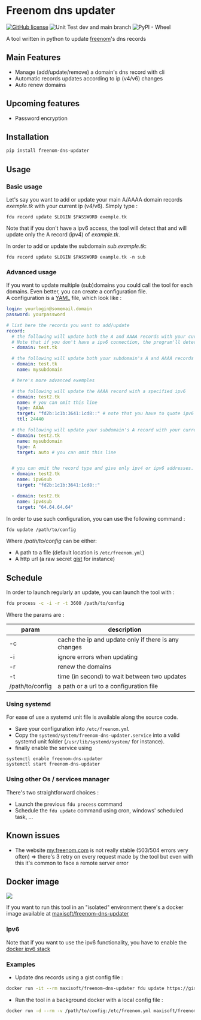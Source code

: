# Freenom dns updater
[![GitHub license](https://img.shields.io/github/license/maxisoft/Freenom-dns-updater)](https://github.com/maxisoft/Freenom-dns-updater/blob/main/LICENSE.txt)
![Unit Test dev and main branch](https://github.com/maxisoft/Freenom-dns-updater/workflows/Unit%20Test%20dev%20and%20main%20branch/badge.svg)
![PyPI - Wheel](https://img.shields.io/pypi/wheel/Freenom-dns-updater)

A tool written in python to update [freenom](http://Freenom.com)'s dns records

## Main Features
* Manage (add/update/remove) a domain's dns record with cli
* Automatic records updates according to ip (v4/v6) changes
* Auto renew domains

## Upcoming features
* Password encryption

## Installation
```bash
pip install freenom-dns-updater
```
## Usage

### Basic usage
Let's say you want to add or update your main A/AAAA domain records *exemple.tk* with your current ip (v4/v6).
Simply type :
```
fdu record update $LOGIN $PASSWORD exemple.tk
```

Note that if you don't have a ipv6 access, the tool will detect that and will update only the A record (ipv4) of *example.tk*.

In order to add or update the subdomain *sub.example.tk*:
```
fdu record update $LOGIN $PASSWORD example.tk -n sub
```


### Advanced usage
If you want to update multiple (sub)domains you could call the tool for each domains.
Even better, you can create a configuration file.  
A configuration is a [YAML](https://en.wikipedia.org/wiki/YAML) file, which look like :
```YAML
login: yourlogin@somemail.domain
password: yourpassword

# list here the records you want to add/update
record:
  # the following will update both the A and AAAA records with your current ips (v4 and v6).
  # Note that if you don't have a ipv6 connection, the program'll detect it and will only update the A record (ipv4)
  - domain: test.tk

  # the following will update both your subdomain's A and AAAA records with your current ips (v4 and v6)
  - domain: test.tk
    name: mysubdomain

  # here's more advanced exemples

  # the following will update the AAAA record with a specified ipv6
  - domain: test2.tk
    name: # you can omit this line
    type: AAAA
    target: "fd2b:1c1b:3641:1cd8::" # note that you have to quote ipv6 addresses
    ttl: 24440

  # the following will update your subdomain's A record with your current ip (v4)
  - domain: test2.tk
    name: mysubdomain
    type: A
    target: auto # you can omit this line


  # you can omit the record type and give only ipv4 or ipv6 addresses.
  - domain: test2.tk
    name: ipv6sub
    target: "fd2b:1c1b:3641:1cd8::"

  - domain: test2.tk
    name: ipv4sub
    target: "64.64.64.64"
```

In order to use such configuration, you can use the following command :
```bash
fdu update /path/to/config
```

Where */path/to/config* can be either:
- A path to a file (default location is ```/etc/freenom.yml```)
- A http url (a raw secret [gist](https://gist.githubusercontent.com/maxisoft/1b979b64e4cf5157d58d/raw/freenom.yml) for instance)

## Schedule
In order to launch regularly an update, you can launch the tool with :
```bash
fdu process -c -i -r -t 3600 /path/to/config
```
Where the params are :  

| param           | description                                          |
|-----------------|------------------------------------------------------|
| -c              | cache the ip and update only if there is any changes |
| -i              | ignore errors when updating                          |
| -r              | renew the domains                          |
| -t              | time (in second) to wait between two updates         |
| /path/to/config | a path or a url to a configuration file              |



### Using systemd
For ease of use a systemd unit file is available along the source code.
- Save your configuration into ```/etc/freenom.yml```
- Copy the ```systemd/system/freenom-dns-updater.service``` into a valid systemd unit folder (```/usr/lib/systemd/system/``` for instance).  
- finally enable the service using
```
systemctl enable freenom-dns-updater
systemctl start freenom-dns-updater
```


### Using other Os / services manager
There's two straightforward choices :  
- Launch the previous ```fdu process``` command
- Schedule the ```fdu update``` command using cron, windows' scheduled task, ...

## Known issues
- The website [my.freenom.com](my.freenom.com) is not really stable (503/504 errors very often) => there's 3 retry on every request made by the tool but even with this it's common to face a remote server error   

## Docker image
[![](https://images.microbadger.com/badges/image/maxisoft/freenom-dns-updater.svg)](https://microbadger.com/images/maxisoft/freenom-dns-updater "")

If you want to run this tool in an "isolated" environment there's a docker image available at
[maxisoft/freenom-dns-updater](https://hub.docker.com/r/maxisoft/freenom-dns-updater/)

### Ipv6
Note that if you want to use the ipv6 functionality, you have to enable the [docker ipv6 stack](https://docs.docker.com/v1.5/articles/networking/#ipv6)

### Examples
- Update dns records using a gist config file :
```bash
docker run -it --rm maxisoft/freenom-dns-updater fdu update https://gist.githubusercontent.com/maxisoft/1b979b64e4cf5157d58d/raw/freenom.yml
```
- Run the tool in a background docker with a local config file :  
```bash
docker run -d --rm -v /path/to/config:/etc/freenom.yml maxisoft/freenom-dns-updater
```